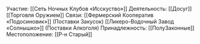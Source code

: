 Участие:
[[Сеть Ночных Клубов «Исскуство»]]
Деятельность:
[[Досуг]]
[[Торговля Оружием]]
Связи:
[[Фермерский Кооператив «Подосиновик»]] (Поставки Закусок)
[[Ликеро-Водочный Завод «Солнышко»]] (Поставки Алкоголя)
Принадлежность:
[[ПолуЗаконные]]
Местоположение:
[[Р-н Старый]]
